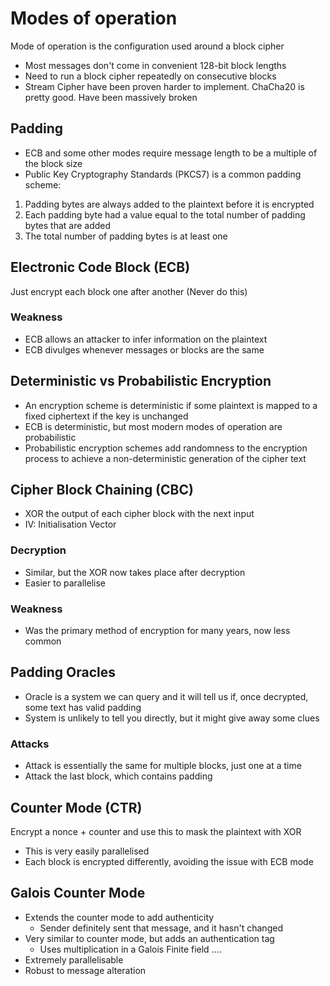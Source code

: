# Modes of operation
Mode of operation is the configuration used around a block cipher

- Most messages don't come in convenient 128-bit block lengths
- Need to run a block cipher repeatedly on consecutive blocks
- Stream Cipher have been proven harder to implement. ChaCha20 is pretty good. Have been massively broken

## Padding
- ECB and some other modes require message length to be a multiple of the block size
- Public Key Cryptography Standards (PKCS7) is a common padding scheme:
1.  Padding bytes are always added to the plaintext before it is encrypted
2. Each padding byte had a value equal to the total number of padding bytes that are added
3. The total number of padding bytes is at least one

## Electronic Code Block (ECB)
Just encrypt each block one after another
(Never do this)

### Weakness
- ECB allows an attacker to infer information on the plaintext
- ECB divulges whenever messages or blocks are the same

## Deterministic vs Probabilistic Encryption
- An encryption scheme is deterministic if some plaintext is mapped to a fixed ciphertext if the key is unchanged
- ECB is deterministic, but most modern modes of operation are probabilistic
- Probabilistic encryption schemes add randomness to the encryption process to achieve a non-deterministic generation of the cipher text
## Cipher Block Chaining (CBC)
- XOR the output of each cipher block with the next input
- IV: Initialisation Vector
### Decryption
- Similar, but the XOR now takes place after decryption
- Easier to parallelise
### Weakness
- Was the primary method of encryption for many years, now less common

## Padding Oracles
- Oracle is a system we can query and it will tell us if, once decrypted, some text has valid padding
- System is unlikely to tell you directly, but it might give away some clues

### Attacks
- Attack is essentially the same for multiple blocks, just one at a time
- Attack the last block, which contains padding

## Counter Mode (CTR)
Encrypt a nonce + counter and use this to mask the plaintext with XOR
- This is very easily parallelised 
- Each block is encrypted differently, avoiding the issue with ECB mode

## Galois Counter Mode
- Extends the counter mode to add authenticity
	- Sender definitely sent that message, and it hasn't changed
- Very similar to counter mode, but adds an authentication tag
	- Uses multiplication in a Galois Finite field ....
- Extremely parallelisable
- Robust to message alteration